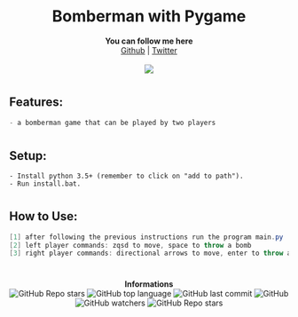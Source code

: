 <h1 align="center">Bomberman with Pygame</h1>
<p align="center">
	<b>You can follow me here</b><br>
	<a href="https://github.com/Rodzpm">Github</a> |
	<a href="https://twitter.com/ehcmoa">Twitter</a> 
	<br><br>
	<img src="https://media.giphy.com/media/C8A8UNursWU8NUCoDk/giphy.gif" />
</p>

#

## Features:
```cs
- a bomberman game that can be played by two players
```

#

## Setup:
```
- Install python 3.5+ (remember to click on "add to path").
- Run install.bat.
```

#

## How to Use:
```cs
[1] after following the previous instructions run the program main.py
[2] left player commands: zqsd to move, space to throw a bomb
[3] right player commands: directional arrows to move, enter to throw a bomb
```

#

<p align="center"> 
    <b>Informations</b><br>
    <img alt="GitHub Repo stars" src="https://img.shields.io/github/stars/Rodzpm/VAC?style=social">
    <img alt="GitHub top language" src="https://img.shields.io/github/languages/top/Rodzpm/VAC">
    <img alt="GitHub last commit" src="https://img.shields.io/github/last-commit/Rodzpm/VAC">
    <img alt="GitHub" src="https://img.shields.io/github/license/Rodzpm/VAC">
    <img alt="GitHub watchers" src="https://img.shields.io/github/watchers/Rodzpm/VAC?style=social">
    <img alt="GitHub Repo stars" src="https://img.shields.io/github/stars/Rodzpm/VAC?style=social">
</p>
